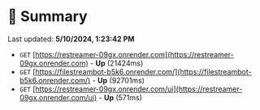 # 📖 Summary
Last updated: **5/10/2024, 1:23:42 PM**

- `GET` [https://restreamer-09gx.onrender.com](https://restreamer-09gx.onrender.com) - **Up** (21424ms)
- `GET` [https://filestreambot-b5k6.onrender.com/](https://filestreambot-b5k6.onrender.com/) - **Up** (92701ms)
- `GET` [https://restreamer-09gx.onrender.com/ui](https://restreamer-09gx.onrender.com/ui) - **Up** (571ms)
